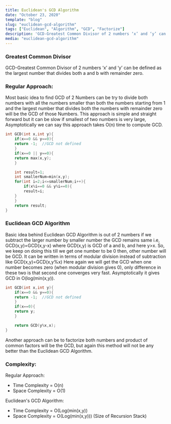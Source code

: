 ```yaml
---
title: Euclidean's GCD Algorithm
date: "October 23, 2020"
template: "blog"
slug: "euclidean-gcd-algorithm"
tags: ["Euclidean", "Algorithm", "GCD", "Factorize"]
description: 'GCD-Greatest Common Divisor of 2 numbers ‘x’ and ‘y’ can be defined as the largest number that divides both ‘x’ and ‘y’ with remainder zero.'
media: "euclidean-gcd-algorithm"
---
```


### Greatest Common Divisor
GCD-Greatest Common Divisor of 2 numbers ‘x’ and ‘y’ can be defined as the largest number that divides both a and b with remainder zero.

### Regular Approach:
Most basic idea to find GCD of 2 Numbers can be try to divide both numbers with all the numbers smaller than both the numbers starting from 1 and the largest number that divides both the numbers with remainder zero will be the GCD of those Numbers. This approach is simple and straight forward but it can be slow if smallest of two numbers is very large, Asymptotically we can say this approach takes O(n) time to compute GCD.


```cpp
int GCD(int x,int y){
    if(x==0 && y==0){
	return -1;	//GCD not defined
    }
    if(x==0 || y==0){
	return max(x,y);
    }

    int result=1;
    int smallerNum=min(x,y);
    for(int i=2;i<=smallerNum;i++){
        if(x%i==0 && y%i==0){
	    result=i;
	}
    }
    return result;
}
```

### Euclidean GCD Algorithm
Basic idea behind Euclidean GCD Algorithm is out of 2 numbers if we subtract the larger number by smaller number the GCD remains same i.e,
GCD(x,y)=GCD(x,y-x) where GCD(x,y) is GCD of a and b, and here y>x.
So, we keep on doing this till we get one number to be 0 then, other number will be GCD.
It can be written in terms of modular division instead of subtraction like 
				GCD(x,y)=GCD(x,y%x)
Here again we will get the GCD when one number becomes zero (when modular division gives 0), only difference in  these two is that second one converges very fast. Asymptotically it gives GCD in O(log(min(x,y)).

```cpp
int GCD(int x,int y){
    if(x==0 && y==0){
	return -1;	//GCD not defined
    }
    if(x==0){
	return y;
    }

    return GCD(y%x,x);
}
```
Another approach can be to factorize both numbers and product of common factors will be the GCD, but again this method will not be any better than the Euclidean GCD Algorithm.

### Complexity:
Regular Approach:
- Time Complexity = O(n)			
- Space Complexity = O(1)

Euclidean's GCD Algorithm:
- Time Complexity = O(Log(min(x,y))		
- Space Complexity = O(Log(min(x,y))) (Size of Recursion Stack)


